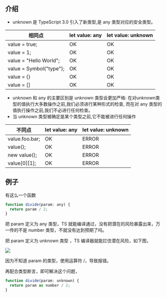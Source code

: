 ## 介绍

-   unknown 是 TypeScript 3.0 引入了新类型,是 any 类型对应的安全类型。

| 相同点                     | let value: any | let value: unknown |
| ----------------------- | -------------- | ------------------ |
| value = true;           | OK             | OK                 |
| value = 1;              | OK             | OK                 |
| value = "Hello World";  | OK             | OK                 |
| value = Symbol("type"); | OK             | OK                 |
| value = {}              | OK             | OK                 |
| value = []             | OK             | OK                 |

-   unknown 和 any 的主要区别是 unknown 类型会更加严格: 在对unknown类型的值执行大多数操作之前,我们必须进行某种形式的检查, 而在对 any 类型的值执行操作之前,我们不必进行任何检查。
-   当 unknown 类型被确定是某个类型之前,它不能被进行任何操作

| 不同点            | let value: any | let value: unknown |
| -------------- | -------------- | ------------------ |
| value.foo.bar; | OK             | ERROR              |
| value();       | OK             | ERROR              |
| new value();   | OK             | ERROR              |
| value[0][1]; | OK             | ERROR              |

## 例子

有这么一个函数

```js
function divide(param: any) {
  return param / 2;
}
```

把 param 定义为 any 类型，TS 就能编译通过，没有把潜在的风险暴露出来，万一传的不是 number 类型，不就没有达到预期了吗。

把 param 定义为 unknown 类型 ，TS 编译器就能拦住潜在风险，如下图，

![](https://p3-juejin.byteimg.com/tos-cn-i-k3u1fbpfcp/ee9f77b1ea204183a23af02d99b1af62~tplv-k3u1fbpfcp-zoom-1.image)

因为不知道 param 的类型，使用运算符 /，导致报错。

再配合类型断言，即可解决这个问题，

```js
function divide(param: unknown) {
  return param as number / 2;
}
```